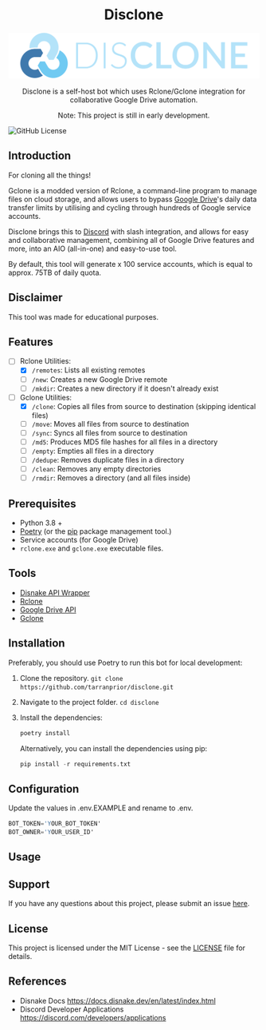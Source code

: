 <h1 align="center">Disclone</h1>
<p align="center"><img src="https://github.com/tarranprior/disclone/blob/main/assets/disclone.png" width="600" /></p>

<p align="center">Disclone is a self-host bot which uses Rclone/Gclone integration for collaborative Google Drive automation.</p>
<p align="center">Note: This project is still in early development.</p>

![GitHub License](https://img.shields.io/github/license/tarranprior/disclone)

## Introduction
For cloning all the things!

Gclone is a modded version of Rclone, a command-line program to manage files on cloud storage, and allows users to bypass [Google Drive](https://www.google.co.uk/drive/)'s daily data transfer limits by utilising and cycling through hundreds of Google service accounts.

Disclone brings this to [Discord](https://discord.com/) with slash integration, and allows for easy and collaborative management, combining all of Google Drive features and more, into an AIO (all-in-one) and easy-to-use tool.

By default, this tool will generate x 100 service accounts, which is equal to approx. 75TB of daily quota.

## Disclaimer
This tool was made for educational purposes.

## Features
- [ ] Rclone Utilities:
    - [X] `/remotes`: Lists all existing remotes
    - [ ] `/new`: Creates a new Google Drive remote
    - [ ] `/mkdir`: Creates a new directory if it doesn't already exist

- [ ] Gclone Utilities:
    - [X] `/clone`: Copies all files from source to destination (skipping identical files)
    - [ ] `/move`: Moves all files from source to destination
    - [ ] `/sync`: Syncs all files from source to destination
    - [ ] `/md5`: Produces MD5 file hashes for all files in a directory
    - [ ] `/empty`: Empties all files in a directory
    - [ ] `/dedupe`: Removes duplicate files in a directory
    - [ ] `/clean`: Removes any empty directories
    - [ ] `/rmdir`: Removes a directory (and all files inside)

## Prerequisites
- Python 3.8 +
- [Poetry](https://python-poetry.org/docs) (or the [pip](https://pypi.org/project/pip/) package management tool.)
- Service accounts (for Google Drive)
- `rclone.exe` and `gclone.exe` executable files.

## Tools
- [Disnake API Wrapper](https://github.com/DisnakeDev/disnake)
- [Rclone](https://rclone.org/)
- [Google Drive API](https://developers.google.com/drive/api)
- [Gclone](https://github.com/donwa/gclone)

## Installation
Preferably, you should use Poetry to run this bot for local development:

1. Clone the repository. `git clone https://github.com/tarranprior/disclone.git`

2. Navigate to the project folder. `cd disclone`

3. Install the dependencies:
   ```s
   poetry install
   ```
   Alternatively, you can install the dependencies using pip:
   ```s
   pip install -r requirements.txt
   ```

## Configuration
Update the values in .env.EXAMPLE and rename to .env.
```s
BOT_TOKEN='YOUR_BOT_TOKEN'
BOT_OWNER='YOUR_USER_ID'
```

## Usage

## Support
If you have any questions about this project, please submit an issue [here](https://github.com/tarranprior/disclone/issues).<br/>

## License
This project is licensed under the MIT License - see the [LICENSE](https://github.com/tarranprior/disclone/blob/main/LICENSE) file for details.

## References
- Disnake Docs https://docs.disnake.dev/en/latest/index.html
- Discord Developer Applications https://discord.com/developers/applications
